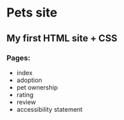 # Pets site
## My first HTML site + CSS
### Pages:
- index
- adoption
- pet ownership
- rating
- review
- accessibility statement
